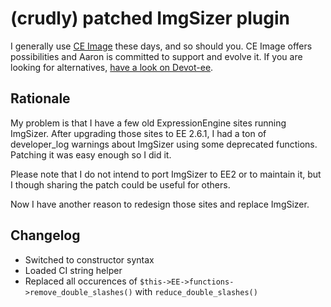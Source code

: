 # (crudly) patched ImgSizer plugin

I generally use [CE Image](http://www.causingeffect.com/software/expressionengine/ce-image) these days, and so should you. CE Image offers possibilities and Aaron is committed to support and evolve it. If you are looking for alternatives, [have a look on Devot-ee](http://devot-ee.com/search/tags/tag/resize).

## Rationale

My problem is that I have a few old ExpressionEngine sites running ImgSizer. After upgrading those sites to EE 2.6.1, I had a ton of developer_log warnings about ImgSizer using some deprecated functions. Patching it was easy enough so I did it.

Please note that I do not intend to port ImgSizer to EE2 or to maintain it, but I though sharing the patch could be useful for others.

Now I have another reason to redesign those sites and replace ImgSizer.

## Changelog

- Switched to constructor syntax
- Loaded CI string helper
- Replaced all occurences of `$this->EE->functions->remove_double_slashes()` with `reduce_double_slashes()`